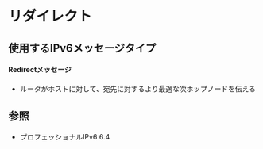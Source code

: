 # リダイレクト
## 使用するIPv6メッセージタイプ
#### Redirectメッセージ
- ルータがホストに対して、宛先に対するより最適な次ホップノードを伝える

## 参照
- プロフェッショナルIPv6 6.4
